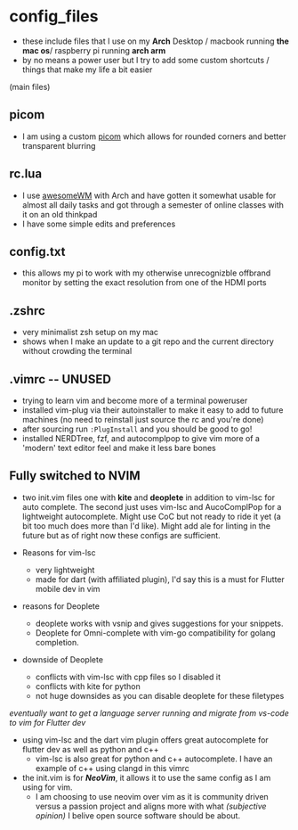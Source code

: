 # config_files

- these include files that I use on my **Arch** Desktop / macbook running **the mac os**/ raspberry pi running **arch arm**
- by no means a power user but I try to add some custom shortcuts / things that make my life a bit easier

(main files)

## picom

- I am using a custom [picom](https://github.com/jonaburg/picom) which allows for rounded corners and better transparent blurring

## rc.lua

- I use [awesomeWM](https://wiki.archlinux.org/index.php/Awesome) with Arch and have gotten it somewhat usable for almost all daily tasks and got through a semester of online classes with it on an old thinkpad
- I have some simple edits and preferences

## config.txt

- this allows my pi to work with my otherwise unrecognizble offbrand monitor by setting the exact resolution from one of the HDMI ports

## .zshrc

- very minimalist zsh setup on my mac
- shows when I make an update to a git repo and the current directory without crowding the terminal

## .vimrc -- UNUSED

- trying to learn vim and become more of a terminal poweruser
- installed vim-plug via their autoinstaller to make it easy to add to future machines (no need to reinstall just source the rc and you're done)
- after sourcing run `:PlugInstall` and you should be good to go!
- installed NERDTree, fzf, and autocomplpop to give vim more of a 'modern' text editor feel and make it less bare bones

## Fully switched to NVIM
- two init.vim files one with **kite** and **deoplete** in addition to vim-lsc for auto complete. The second just uses vim-lsc and AucoComplPop for a lightweight autocomplete. Might use CoC but not ready to ride it yet (a bit too much does more than I'd like). Might add ale for linting in the future but as of right now these configs are sufficient. 

- Reasons for vim-lsc
  - very lightweight
  - made for dart (with affiliated plugin), I'd say this is a must for Flutter mobile dev in vim
- reasons for Deoplete
  - deoplete works with vsnip and gives suggestions for your snippets.
  - Deoplete for Omni-complete with vim-go compatibility for golang completion. 
- downside of Deoplete
  - conflicts with vim-lsc with cpp files so I disabled it
  - conflicts with kite for python
  - not huge downsides as you can disable deoplete for these filetypes
  

*eventually want to get a language server running and migrate from vs-code to vim for Flutter dev*

- using vim-lsc and the dart vim plugin offers great autocomplete for flutter dev as well as python and c++
  - vim-lsc is also great for python and c++ autocomplete. I have an example of c++ using clangd in this vimrc
- the init.vim is for ***NeoVim***, it allows it to use the same config as I am using for vim.
  - I am choosing to use neovim over vim as it is community driven versus a passion project and aligns more with what *(subjective opinion)* I belive open source software should be about.

